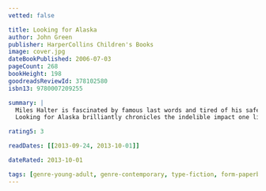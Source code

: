 ```yaml
---
vetted: false

title: Looking for Alaska
author: John Green
publisher: HarperCollins Children's Books
image: cover.jpg
dateBookPublished: 2006-07-03
pageCount: 268
bookHeight: 198
goodreadsReviewId: 378102580
isbn13: 9780007209255

summary: |
  Miles Halter is fascinated by famous last words and tired of his safe life at home. He leaves for boarding school to seek what the dying poet Francois Rabelais called the "Great Perhaps." Much awaits Miles at Culver Creek, including Alaska Young. Clever, funny, screwed-up, and dead sexy, Alaska will pull Miles into her labyrinth and catapult him into the Great Perhaps.
  Looking for Alaska brilliantly chronicles the indelible impact one life can have on another. A stunning debut, it marks John Green's arrival as an important new voice in contemporary fiction.

rating5: 3

readDates: [[2013-09-24, 2013-10-01]]

dateRated: 2013-10-01

tags: [genre-young-adult, genre-contemporary, type-fiction, form-paperback]
---
```


